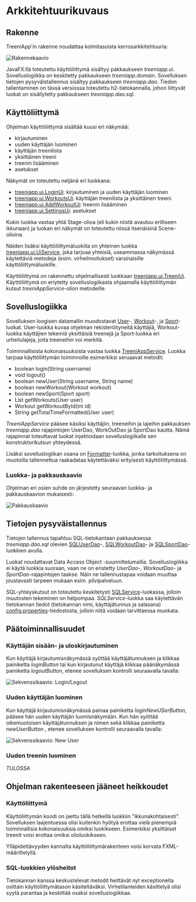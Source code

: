 # Arkkitehtuurikuvaus

## Rakenne

TreeniApp'in rakenne noudattaa kolmitasoista kerrosarkkitehtuuria:

![Rakennekaavio](https://github.com/teemuoksanen/ot-harjoitustyo/blob/master/dokumentaatio/kuvat/rakennekaavio.png)

JavaFX:llä toteutettu käyttöliittymä sisältyy pakkaukseen _treeniapp.ui_. Sovelluslogiikka on keskitetty pakkaukseen _treeniapp.domain_. Sovelluksen tietojen pysyväistallennus sisältyy pakkaukseen _treeniapp.dao_. Tiedon tallentaminen on tässä versiossa toteutettu h2-tietokannalla, johon liittyvät luokat on sisällytetty pakkaukseen _treeniapp.dao.sql_.

## Käyttöliittymä

Ohjelman käyttöliittymä sisältää kuusi eri näkymää:
- kirjautuminen
- uuden käyttäjän luominen
- käyttäjän treenilista
- yksittäinen treeni
- treenin lisääminen
- asetukset

Näkymät on toteutettu neljänä eri luokkana:
- [treeniapp.ui.LoginUi](https://github.com/teemuoksanen/ot-harjoitustyo/blob/master/TreeniApp/src/main/java/treeniapp/ui/LoginUi.java): kirjautuminen ja uuden käyttäjän luominen
- [treeniapp.ui.WorkoutsUi](https://github.com/teemuoksanen/ot-harjoitustyo/blob/master/TreeniApp/src/main/java/treeniapp/ui/WorkoutsUi.java): käyttäjän treenilista ja yksittäinen treeni
- [treeniapp.ui.AddWorkoutUi](https://github.com/teemuoksanen/ot-harjoitustyo/blob/master/TreeniApp/src/main/java/treeniapp/ui/AddWorkoutUi.java): treenin lisääminen
- [treeniapp.ui.SettingsUi](https://github.com/teemuoksanen/ot-harjoitustyo/blob/master/TreeniApp/src/main/java/treeniapp/ui/SettingsUi.java): asetukset

Kukin luokka vastaa yhtä Stage-olioa (eli kukin niistä avautuu erilliseen ikkunaan) ja luokan eri näkymät on toteutettu niissä itsenäisinä Scene-olioina.

Näiden lisäksi käyttöliittymäluokilla on yhteinen luokka [treeniapp.ui.UiService](https://github.com/teemuoksanen/ot-harjoitustyo/blob/master/TreeniApp/src/main/java/treeniapp/ui/UiService.java), joka tarjoaa yhteisiä, useammassa näkymässä käytettäviä metodeja (esim. virheilmoitukset) varsinaisille käyttöliittymäluokille.

Käyttöliittymä on rakennettu ohjelmallisesti luokkaan [treeniapp.ui.TreeniUi](https://github.com/teemuoksanen/ot-harjoitustyo/blob/master/TreeniApp/src/main/java/treeniapp/ui/TreeniUi.java). Käyttöliittymä on eriytetty sovelluslogiikasta ohjaamalla käyttöliittymän kutsut _treeniAppService_-olion metodeille.

## Sovelluslogiikka

Sovelluksen loogisen datamallin muodostavat [User](https://github.com/teemuoksanen/ot-harjoitustyo/blob/master/TreeniApp/src/main/java/treeniapp/domain/User.java)-, [Workout](https://github.com/teemuoksanen/ot-harjoitustyo/blob/master/TreeniApp/src/main/java/treeniapp/domain/Workout.java)-, ja [Sport](https://github.com/teemuoksanen/ot-harjoitustyo/blob/master/TreeniApp/src/main/java/treeniapp/domain/Sport.java)-luokat. User-luokka kuvaa ohjelman rekisteröityneitä käyttäjiä, Workout-luokka käyttäjien tekemiä yksittäisiä treenejä ja Sport-luokka eri urheilulajeja, joita treeneihin voi merkitä.

Toiminnallisista kokonaisuuksista vastaa luokka [TreeniAppService](https://github.com/teemuoksanen/ot-harjoitustyo/blob/master/TreeniApp/src/main/java/treeniapp/domain/TreeniAppService.java). Luokka tarjoaa käyttöliittymän toiminnoille esimerkiksi seruaavat metodit:
- boolean login(String username)
- void logout()
- boolean newUser(String username, String name)
- boolean newWorkout(Workout workout)
- boolean newSport(Sport sport)
- List<Workout> getWorkouts(User user)
- Workout getWorkoutById(int id)
- String getTotalTimeFormatted(User user)

_TreeniAppService_ pääsee käsiksi käyttäjiin, treeneihin ja lajeihin pakkauksen _treeniapp.dao_ rajapintojen UserDao, WorkOutDao ja SportDao kautta. Nämä rajapinnat toteuttavat luokat injektoidaan sovelluslogiikalle sen konstruktorikutsun yhteydessä.

Lisäksi sovelluslogiikan osana on [Formatter](https://github.com/teemuoksanen/ot-harjoitustyo/blob/master/TreeniApp/src/main/java/treeniapp/domain/Formatter.java)-luokka, jonka tarkoituksena on muotoilla tallennettua raakadataa käytettäväksi erityisesti käyttöliittymässä.

### Luokka- ja pakkauskaavio

Ohjelman eri osien suhde on järjestetty seuraavan luokka- ja pakkauskaavion mukaisesti:

![Pakkauskaavio](https://github.com/teemuoksanen/ot-harjoitustyo/blob/master/dokumentaatio/kuvat/pakkauskaavio.png)

## Tietojen pysyväistallennus

Tietojen tallennus tapahtuu SQL-tietokantaan pakkauksessa _treeniapp.dao.sql_ olevien [SQLUserDao](https://github.com/teemuoksanen/ot-harjoitustyo/blob/master/TreeniApp/src/main/java/treeniapp/dao/sql/SQLUserDao.java)-, [SQLWorkoutDao](https://github.com/teemuoksanen/ot-harjoitustyo/blob/master/TreeniApp/src/main/java/treeniapp/dao/sql/SQLWorkoutDao.java)- ja [SQLSportDao](https://github.com/teemuoksanen/ot-harjoitustyo/blob/master/TreeniApp/src/main/java/treeniapp/dao/sql/SQLSportDao.java)-luokkien avulla.

Luokat noudattavat Data Access Object -suunnittelumallia. Sovelluslogiikka ei käytä luokkia suoraan, vaan ne on eristetty _UserDao_-, _WorkoutDao_- ja _SportDao_-rajapintojen taakse. Näin ne tallennustapaa voidaan muuttaa joustavasti tarpeen mukaan esim. pilvipalveluun.

SQL-yhteyskutsut on toteutettu keskitetysti [SQLService](https://github.com/teemuoksanen/ot-harjoitustyo/blob/master/TreeniApp/src/main/java/treeniapp/dao/sql/SQLUserDao.java)-luokassa, jolloin muutosten tekeminen on helpompaa. _SQLService_-luokka saa käytettävän tietokannan tiedot (tietokannan nimi, käyttäjätunnus ja salasana) [config.properties](https://github.com/teemuoksanen/ot-harjoitustyo/blob/master/TreeniApp/config.properties)-tiedostosta, jolloin niitä voidaan tarvittaessa muokata.

## Päätoiminnallisuudet

### Käyttäjän sisään- ja uloskirjautuminen

Kun käyttäjä kirjautumisnäkymässä syöttää käyttäjätunnuksen ja klikkaa painiketta _loginButton_ tai kun kirjautunut käyttäjä klikkaa päänäkymässä painiketta _logoutButton_, etenee sovelluksen kontrolli seuraavalla tavalla:

![Sekvenssikaavio: Login/Logout](https://github.com/teemuoksanen/ot-harjoitustyo/blob/master/dokumentaatio/kuvat/sekvenssikaavio-login_logout.png)

### Uuden käyttäjän luominen

Kun käyttäjä kirjautumisnäkymässä painaa painiketta _loginNewUSerButton_, pääsee hän uuden käyttäjän luomisnäkymään. Kun hän syöttää oikemuotoisen käyttäjätunnuksen ja nimen sekä klikkaa painiketta _newUserButton_ , etenee sovelluksen kontrolli seuraavalla tavalla:

![Sekvenssikaavio: New User](https://github.com/teemuoksanen/ot-harjoitustyo/blob/master/dokumentaatio/kuvat/sekvenssikaavio-newuser.png)

### Uuden treenin luominen

_TULOSSA_

## Ohjelman rakenteeseen jääneet heikkoudet

### Käyttöliittymä

Käyttöliittymän koodi on jaettu tällä hetkellä luokkiin "ikkunakohtaisesti". Sovelluksen laajentuessa olisi kuitenkin hyötyä erottaa vielä pienempiä toiminnallisia kokonaisuuksia omiksi luokikseen. Esimerkiksi yksittäiset treenit voisi erottaa omiksi olioluokikseen.

Ylläpidettävyyden kannalta käyttöliittymärakenteen voisi korvata FXML-määrittelyllä.

### SQL-luokkien ylösheitot

Tietokannan kanssa keskustelevat metodit heittävät nyt exceptioneita osittain käyttöliittymätason käsiteltäväksi. Virhetilanteiden käsittelyä olisi syytä parantaa ja keskittää osaksi sovelluslogiikkaa.
